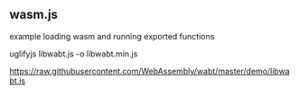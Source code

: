 ## wasm.js

example loading wasm and running exported functions


uglifyjs libwabt.js -o libwabt.min.js

https://raw.githubusercontent.com/WebAssembly/wabt/master/demo/libwabt.js

